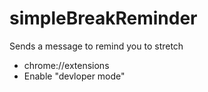 # simpleBreakReminder
Sends a message to remind you to stretch


* chrome://extensions
* Enable "devloper mode"